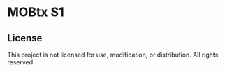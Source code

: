 # MOBtx S1

## License
This project is not licensed for use, modification, or distribution. All rights reserved.
